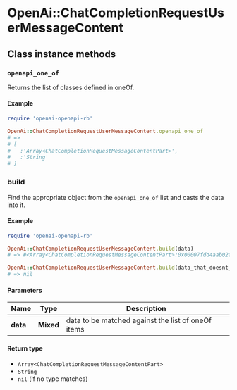 # OpenAi::ChatCompletionRequestUserMessageContent

## Class instance methods

### `openapi_one_of`

Returns the list of classes defined in oneOf.

#### Example

```ruby
require 'openai-openapi-rb'

OpenAi::ChatCompletionRequestUserMessageContent.openapi_one_of
# =>
# [
#   :'Array<ChatCompletionRequestMessageContentPart>',
#   :'String'
# ]
```

### build

Find the appropriate object from the `openapi_one_of` list and casts the data into it.

#### Example

```ruby
require 'openai-openapi-rb'

OpenAi::ChatCompletionRequestUserMessageContent.build(data)
# => #<Array<ChatCompletionRequestMessageContentPart>:0x00007fdd4aab02a0>

OpenAi::ChatCompletionRequestUserMessageContent.build(data_that_doesnt_match)
# => nil
```

#### Parameters

| Name | Type | Description |
| ---- | ---- | ----------- |
| **data** | **Mixed** | data to be matched against the list of oneOf items |

#### Return type

- `Array<ChatCompletionRequestMessageContentPart>`
- `String`
- `nil` (if no type matches)


